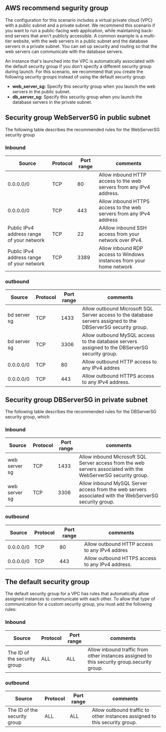 AWS recommend segurity group
---

The configuration for this scenario includes a virtual private cloud (VPC) with a public subnet and a private subnet. We recommend this scenario if you want to run a public-facing web application, while maintaining back-end servers that aren't publicly accessible. A common example is a multi-tier website, with the web servers in a public subnet and the database servers in a private subnet. You can set up security and routing so that the web servers can communicate with the database servers.

An instance that's launched into the VPC is automatically associated with the default security group if you don't specify a different security group during launch. For this scenario, we recommend that you create the following security groups instead of using the default security group:

* **web_server_sg:** Specify this security group when you launch the web servers in the public subnet.
* **db_server_sg:** Specify this security group when you launch the database servers in the private subnet.

## Security group WebServerSG in public subnet
The following table describes the recommended rules for the WebServerSG security group
### Inbound
Source          | Protocol      | Port range    | comments      |
--------------- | ------------- | ------------- | ------------- |
0.0.0.0/0       | TCP           |  80           | Allow inbound HTTP access to the web servers from any IPv4 address.
0.0.0.0/0       | TCP           |  443          | Allow inbound HTTPS access to the web servers from any IPv4 address
Public IPv4 address range of your network      | TCP           |  22           | AAllow inbound SSH access from your network over IPv4.
Public IPv4 address range of your network      | TCP           |  3389           | Allow inbound RDP access to Windows instances from your home network

### outbound
Source          | Protocol      | Port range    | comments      |
--------------- | ------------- | ------------- | ------------- |
bd server sg    | TCP           |  1433         | Allow outbound Microsoft SQL Server access to the database servers assigned to the DBServerSG security group.
bd server sg    | TCP           |  3306         | Allow outbound MySQL access to the database servers assigned to the DBServerSG security group.
0.0.0.0/0       | TCP           |  80           | Allow outbound HTTP access to any IPv4 addres
0.0.0.0/0       | TCP           |  443          | Allow outbound HTTPS access to any IPv4 address.


## Security group DBServerSG in private subnet
The following table describes the recommended rules for the DBServerSG security group, which

### Inbound
Source          | Protocol      | Port range    | comments      |
--------------- | ------------- | ------------- | ------------- |
web server sg    | TCP           |  1433         | Allow inbound Microsoft SQL Server access from the web servers associated with the WebServerSG security group.
web server sg    | TCP           |  3306         | Allow inbound MySQL Server access from the web servers associated with the WebServerSG security group.


### outbound
Source          | Protocol      | Port range    | comments      |
--------------- | ------------- | ------------- | ------------- |
0.0.0.0/0       | TCP           |  80           | Allow outbound HTTP access to any IPv4 addres
0.0.0.0/0       | TCP           |  443          | Allow outbound HTTPS access to any IPv4 address.

## The default security group 

The default security group for a VPC has rules that automatically allow assigned instances to communicate with each other. To allow that type of communication for a custom security group, you must add the following rules:

### Inbound
Source          | Protocol      | Port range    | comments      |
--------------- | ------------- | ------------- | ------------- |
The ID of the security group   | ALL           |  ALL       | Allow inbound traffic from other instances assigned to this security group.security group.
### outbound
Source          | Protocol      | Port range    | comments      |
--------------- | ------------- | ------------- | ------------- |
The ID of the security group   | ALL           |  ALL         | Allow outbound traffic to other instances assigned to this security group.
